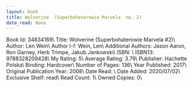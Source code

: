```yaml
---
layout: book
title: Wolverine  (Superbohaterowie Marvela  no. 2)
date_read: None
---
```


Book Id: 34834169\ 
Title: Wolverine  (Superbohaterowie Marvela #2)\ 
Author: Len Wein\ 
Author l-f: Wein, Len\ 
Additional Authors: Jason Aaron, Ron Garney, Herb Trimpe, Jakub Jankowski\ 
ISBN: \ 
ISBN13: 9788328209428\ 
My Rating: 5\ 
Average Rating: 3.79\ 
Publisher: Hachette Polska\ 
Binding: Hardcover\ 
Number of Pages: 136\ 
Year Published: 2017\ 
Original Publication Year: 2008\ 
Date Read: \ 
Date Added: 2020/07/02\ 
Exclusive Shelf: read\ 
Read Count: 1\ 
Owned Copies: 0\ 

